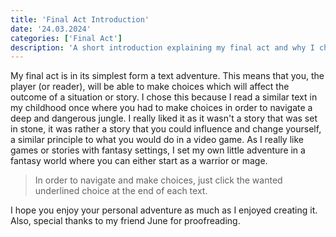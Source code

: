 ```yaml
---
title: 'Final Act Introduction'
date: '24.03.2024'
categories: ['Final Act']
description: 'A short introduction explaining my final act and why I chose to do it.'
---
```


My final act is in its simplest form a text adventure. This means that you, the player (or reader),
will be able to make choices which will affect the outcome of a situation or story. I chose this
because I read a similar text in my childhood once where you had to make choices in order to 
navigate a deep and dangerous jungle. I really liked it as it wasn't a story that was set in stone, 
it was rather a story that you could influence and change yourself, a similar principle to what you
would do in a video game. As I really like games or stories with fantasy settings, I set my own 
little adventure in a fantasy world where you can either start as a warrior or mage.
> In order to navigate and make choices, just click the wanted underlined choice at the end of each 
text.

I hope you enjoy your personal adventure as much as I enjoyed creating it. 
Also, special thanks to my friend June for proofreading.
